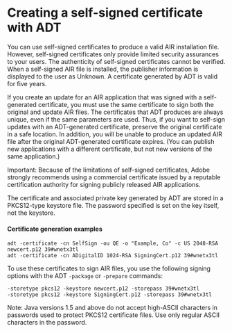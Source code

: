 # Creating a self-signed certificate with ADT

<div>

You can use self-signed certificates to produce a valid AIR installation file.
However, self-signed certificates only provide limited security assurances to
your users. The authenticity of self-signed certificates cannot be verified.
When a self-signed AIR file is installed, the publisher information is displayed
to the user as Unknown. A certificate generated by ADT is valid for five years.

If you create an update for an AIR application that was signed with a
self-generated certificate, you must use the same certificate to sign both the
original and update AIR files. The certificates that ADT produces are always
unique, even if the same parameters are used. Thus, if you want to self-sign
updates with an ADT-generated certificate, preserve the original certificate in
a safe location. In addition, you will be unable to produce an updated AIR file
after the original ADT-generated certificate expires. (You can publish new
applications with a different certificate, but not new versions of the same
application.)

<div>

Important: Because of the limitations of self-signed certificates, Adobe
strongly recommends using a commercial certificate issued by a reputable
certification authority for signing publicly released AIR applications.

</div>

The certificate and associated private key generated by ADT are stored in a
PKCS12-type keystore file. The password specified is set on the key itself, not
the keystore.

<div>

#### Certificate generation examples

    adt -certificate -cn SelfSign -ou QE -o "Example, Co" -c US 2048-RSA newcert.p12 39#wnetx3tl
    adt -certificate -cn ADigitalID 1024-RSA SigningCert.p12 39#wnetx3tl

To use these certificates to sign AIR files, you use the following signing
options with the ADT `-package` or `-prepare` commands:

    -storetype pkcs12 -keystore newcert.p12 -storepass 39#wnetx3tl
    -storetype pkcs12 -keystore SigningCert.p12 -storepass 39#wnetx3tl

<div>

Note: Java versions 1.5 and above do not accept high-ASCII characters in
passwords used to protect PKCS12 certificate files. Use only regular ASCII
characters in the password.

</div>

</div>

</div>

<div>

<div>



</div>

</div>
